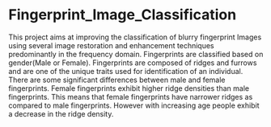 # Fingerprint_Image_Classification
This project aims at improving the classification of blurry fingerprint Images using several image restoration and enhancement techniques predominantly in the frequency domain. Fingerprints are classified based on gender(Male or Female). Fingerprints are composed of ridges and furrows and are one of the unique traits used for identification of an individual. There are some significant differences between male and female fingerprints. Female fingerprints exhibit higher ridge densities than male fingerprints. This means that female fingerprints have narrower ridges as compared to male fingerprints. However with increasing age people exhibit a decrease in the ridge density.
